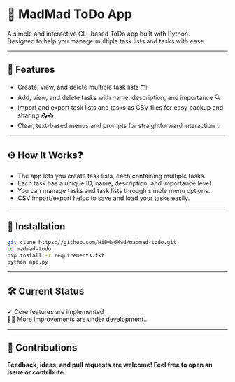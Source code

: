 # 📝 MadMad ToDo App
A simple and interactive CLI-based ToDo app built with Python.  
Designed to help you manage multiple task lists and tasks with ease.

---

## 🎯 Features
- Create, view, and delete multiple task lists 🗂 
- Add, view, and delete tasks with name, description, and importance 🔍 
- Import and export task lists and tasks as CSV files for easy backup and sharing 📤📥 
- Clear, text-based menus and prompts for straightforward interaction 💡 

---

## ⚙️ How It Works❓
- The app lets you create task lists, each containing multiple tasks.
- Each task has a unique ID, name, description, and importance level
- You can manage tasks and task lists through simple menu options.
- CSV import/export helps to save and load your tasks easily.

---

## 🚀 Installation
```bash
git clone https://github.com/HiDMadMad/madmad-todo.git
cd madmad-todo
pip install -r requirements.txt
python app.py
```

---

## 🛠️ Current Status
✔ Core features are implemented<br>
👨‍💻 More improvements are under development..

---

## 🙏 Contributions
**Feedback, ideas, and pull requests are welcome!
Feel free to open an issue or contribute.**
